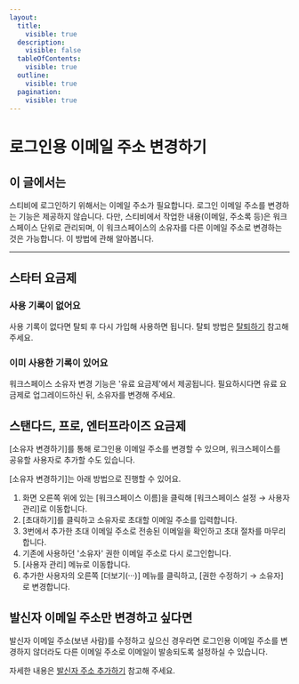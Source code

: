 ```yaml
---
layout:
  title:
    visible: true
  description:
    visible: false
  tableOfContents:
    visible: true
  outline:
    visible: true
  pagination:
    visible: true
---
```


# 로그인용 이메일 주소 변경하기

## 이 글에서는

스티비에 로그인하기 위해서는 이메일 주소가 필요합니다. 로그인 이메일 주소를 변경하는 기능은 제공하지 않습니다. 다만, 스티비에서 작업한 내용(이메일, 주소록 등)은 워크스페이스 단위로 관리되며, 이 워크스페이스의 소유자를 다른 이메일 주소로 변경하는 것은 가능합니다. 이 방법에 관해 알아봅니다.

***

## 스타터 요금제

### **사용 기록이 없어요**

사용 기록이 없다면 탈퇴 후 다시 가입해 사용하면 됩니다. 탈퇴 방법은 [탈퇴하기](withdrawal.md) 참고해 주세요.



### **이미 사용한 기록이 있어요**

워크스페이스 소유자 변경 기능은 '유료 요금제'에서 제공됩니다. 필요하시다면 유료 요금제로 업그레이드하신 뒤, 소유자를 변경해 주세요.



## 스탠다드, 프로, 엔터프라이즈 요금제

\[소유자 변경하기]를 통해 로그인용 이메일 주소를 변경할 수 있으며, 워크스페이스를 공유할 사용자로 추가할 수도 있습니다.

\[소유자 변경하기]는 아래 방법으로 진행할 수 있어요.

1. 화면 오른쪽 위에 있는 \[워크스페이스 이름]을 클릭해 \[워크스페이스 설정 → 사용자 관리]로 이동합니다.
2. \[초대하기]를 클릭하고 소유자로 초대할 이메일 주소를 입력합니다.
3. 3번에서 추가한 초대 이메일 주소로 전송된 이메일을 확인하고 초대 절차를 마무리합니다.
4. 기존에 사용하던 '소유자' 권한 이메일 주소로 다시 로그인합니다.
5. \[사용자 관리] 메뉴로 이동합니다.
6. 추가한 사용자의 오른쪽 \[더보기(···)] 메뉴를 클릭하고, \[권한 수정하기 → 소유자]로 변경합니다.



## 발신자 이메일 주소만 변경하고 싶다면

발신자 이메일 주소(보낸 사람)를 수정하고 싶으신 경우라면 로그인용 이메일 주소를 변경하지 않더라도 다른 이메일 주소로 이메일이 발송되도록 설정하실 수 있습니다.

자세한 내용은 [발신자 주소 추가하기](../../email/managing-sender/add.md) 참고해 주세요.
